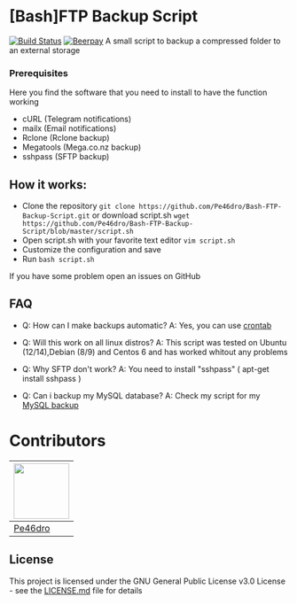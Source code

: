 
# [Bash]FTP Backup Script
[![Build Status](https://travis-ci.org/Pe46dro/Bash-FTP-Backup-Script.svg?branch=master)](https://travis-ci.org/Pe46dro/Bash-FTP-Backup-Script) [![Beerpay](https://img.shields.io/beerpay/hashdog/scrapfy-chrome-extension.svg)](https://beerpay.io/Pe46dro/Bash-FTP-Backup-Script)
A small script to backup a compressed folder to an external storage

### Prerequisites
Here you find the software that you need to install to have the function working
* cURL (Telegram notifications)
* mailx  (Email notifications)
* Rclone  (Rclone  backup)
* Megatools  (Mega.co.nz backup)
* sshpass  (SFTP backup)

## How it works:
* Clone the repository `git clone https://github.com/Pe46dro/Bash-FTP-Backup-Script.git` or download script.sh `wget https://github.com/Pe46dro/Bash-FTP-Backup-Script/blob/master/script.sh` 
* Open script.sh with your favorite text editor `vim script.sh`
* Customize the configuration and save
* Run `bash script.sh`

If you have some problem open an issues on GitHub

## FAQ

* Q: How can I make backups automatic?
    A: Yes, you can use [crontab](http://www.cyberciti.biz/faq/how-do-i-add-jobs-to-cron-under-linux-or-unix-oses/)

* Q: Will this work on all linux distros?
    A: This script was tested on Ubuntu (12/14),Debian (8/9) and Centos 6 and has worked whitout any problems
	
* Q: Why SFTP don't work?
    A: You need to install "sshpass" ( apt-get install sshpass )
    
* Q: Can i backup my MySQL database?
    A: Check my script for my [MySQL backup](https://github.com/Pe46dro/Bash-MySQL-Database-SFTP-FTP-Backup)

# Contributors
| [<img src="https://www.gravatar.com/avatar/35923b3b04e23bef801553656b606bfag?s=100" alt="" height="100">](https://github.com/Pe46dro) |
|--|
| [Pe46dro](https://github.com/Pe46dro) |


## License

This project is licensed under the GNU General Public License v3.0 License - see the [LICENSE.md](LICENSE.md) file for details